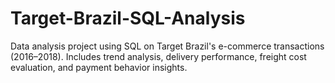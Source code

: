 # Target-Brazil-SQL-Analysis
Data analysis project using SQL on Target Brazil's e-commerce transactions (2016–2018). Includes trend analysis, delivery performance, freight cost evaluation, and payment behavior insights.
